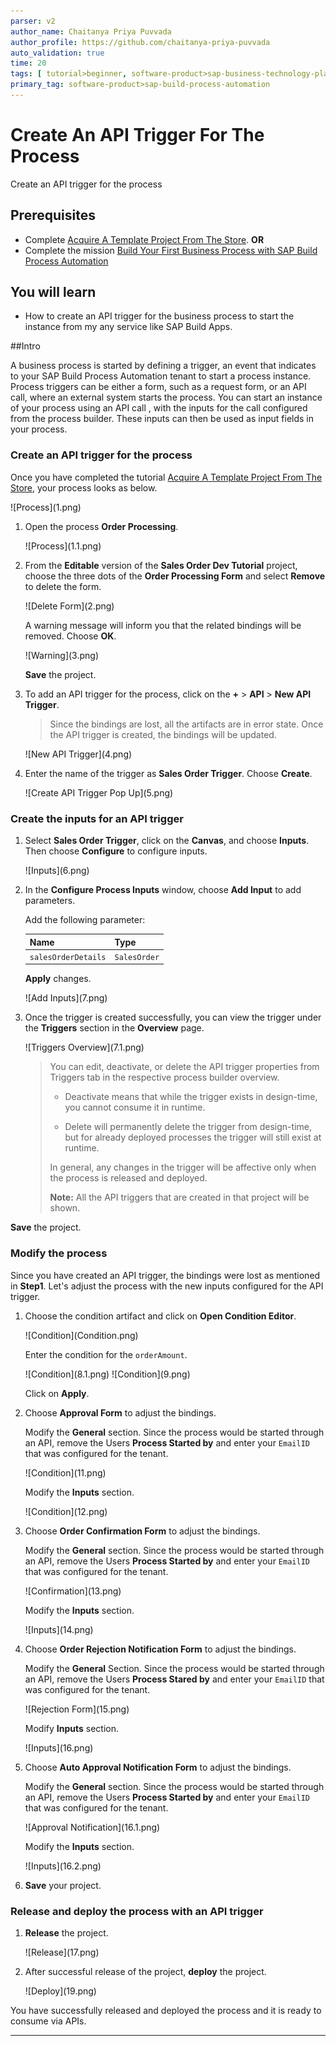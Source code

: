 ```yaml
---
parser: v2
author_name: Chaitanya Priya Puvvada
author_profile: https://github.com/chaitanya-priya-puvvada
auto_validation: true
time: 20
tags: [ tutorial>beginner, software-product>sap-business-technology-platform, tutorial>free-tier]
primary_tag: software-product>sap-build-process-automation
---
```


# Create An API Trigger For The  Process
<!-- description --> Create an API trigger for the process

## Prerequisites
 - Complete [Acquire A Template Project From The Store](spa-acquire-businessprocess-store). **OR**
 - Complete the mission [Build Your First Business Process with SAP Build Process Automation](mission.sap-process-automation)

## You will learn
  - How to create an API trigger for the business process to start the instance from my any service like SAP Build Apps.


##Intro

A business process is started by defining a trigger, an event that indicates to your SAP Build Process Automation tenant to start a process instance.
Process triggers can be either a form, such as a request form, or an API call, where an external system starts the process.
You can start an instance of your process using an API call , with the inputs for the call configured from the process builder. These inputs can then be used as input fields in your process.

### Create an API trigger for the process

Once you have completed the tutorial [Acquire A Template Project From The Store](spa-acquire-businessprocess-store), your process looks as below.

<!-- border -->![Process](1.png)

1. Open the process **Order Processing**.

    <!-- border -->![Process](1.1.png)

2. From the **Editable** version of the **Sales Order Dev Tutorial** project, choose the three dots of the **Order Processing Form** and select **Remove** to delete the form.

    <!-- border -->![Delete Form](2.png)

    A warning message will inform you that the related bindings will be removed. Choose **OK**.

    <!-- border -->![Warning](3.png)

    **Save** the project.

3.  To add an API trigger for the process, click on the **+** > **API** > **New API Trigger**.

    >Since the bindings are lost, all the artifacts are in error state. Once the API trigger is created, the bindings will be updated.  

    <!-- border -->![New API Trigger](4.png)


4.  Enter the name of the trigger as **Sales Order Trigger**. Choose **Create**.

    <!-- border -->![Create API Trigger Pop Up](5.png)


### Create the inputs for an API trigger

1. Select **Sales Order Trigger**, click on the **Canvas**, and choose **Inputs**. Then choose **Configure** to configure inputs.

    <!-- border -->![Inputs](6.png)

2. In the **Configure Process Inputs** window, choose **Add Input** to add parameters.

    Add the following parameter:

    |  **Name**    | **Type**
    |  :------------- | :-------------
    |  `salesOrderDetails`       | `SalesOrder`

    **Apply** changes.

    <!-- border -->![Add Inputs](7.png)

3. Once the trigger is created successfully, you can view the trigger under the **Triggers**  section in the **Overview** page.

    <!-- border -->![Triggers Overview](7.1.png)  

    >You can edit, deactivate, or delete the API trigger properties from Triggers tab in the respective process builder overview.
    >
    >- Deactivate means that while the trigger exists in design-time, you cannot consume it in runtime.
    >
    >- Delete will permanently delete the trigger from design-time, but for already deployed processes the trigger will still exist at runtime.
    >
    >In general, any changes in the trigger will be affective only when the process is released and deployed.
    >
    >**Note:** All the API triggers that are created in that project will be shown.

**Save** the project.

### Modify the process

Since you have created an API trigger, the bindings were lost as mentioned in **Step1**. Let's adjust the process with the new inputs configured for the API trigger.

1. Choose the condition artifact and click on **Open Condition Editor**.

    <!-- border -->![Condition](Condition.png)

    Enter the condition for the `orderAmount`.

    <!-- border -->![Condition](8.1.png)

    <!-- border -->![Condition](9.png)

    Click on **Apply**.

2. Choose **Approval Form** to adjust the bindings.

    Modify the **General** section. Since the process would be started through an API, remove the Users **Process Started by** and enter your `EmailID` that was configured for the tenant.

    <!-- border -->![Condition](11.png)

    Modify the **Inputs** section.

    <!-- border -->![Condition](12.png)

3. Choose **Order Confirmation Form** to adjust the bindings.

    Modify the **General** section. Since the process would be started through an API, remove the Users **Process Started by** and enter your `EmailID` that was configured for the tenant.

    <!-- border -->![Confirmation](13.png)

    Modify the **Inputs** section.

    <!-- border -->![Inputs](14.png)

4. Choose **Order Rejection Notification Form** to adjust the bindings.

    Modify the **General** Section. Since the process would be started through an API, remove the Users **Process Stared by** and enter your `EmailID` that was configured for the tenant.

    <!-- border -->![Rejection Form](15.png)

    Modify **Inputs** section.

    <!-- border -->![Inputs](16.png)

5. Choose **Auto Approval Notification Form** to adjust the bindings.

    Modify the **General** section. Since the process would be started through an API, remove the Users **Process Started by** and enter your `EmailID` that was configured for the tenant.
    <!-- border -->![Approval Notification](16.1.png)

    Modify the **Inputs** section.

    <!-- border -->![Inputs](16.2.png)

5. **Save** your project.

### Release and deploy the process with an API trigger

1. **Release** the project.

    <!-- border -->![Release](17.png)

2. After successful release of the project, **deploy** the project.

    <!-- border -->![Deploy](19.png)

You have successfully released and deployed the process and it is ready to consume via APIs.









---
